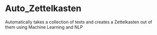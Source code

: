# Auto_Zettelkasten
 Automatically takes a collection of texts and creates a Zettelkasten out of them using Machine Learning and NLP
